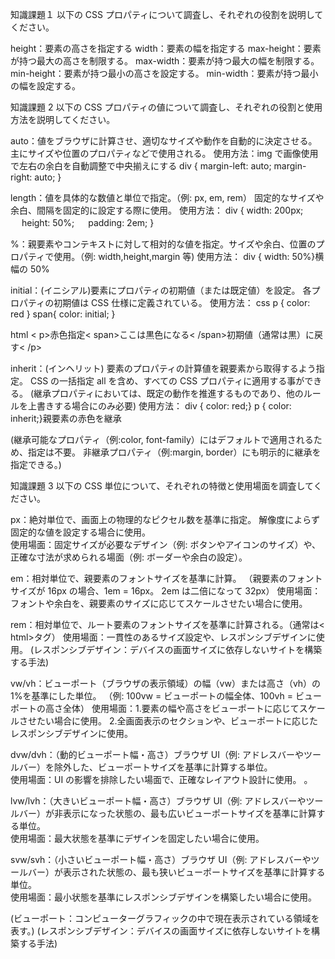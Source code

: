 知識課題１
以下の CSS プロパティについて調査し、それぞれの役割を説明してください。

height：要素の高さを指定する
width：要素の幅を指定する
max-height：要素が持つ最大の高さを制限する。
max-width：要素が持つ最大の幅を制限する。
min-height：要素が持つ最小の高さを設定する。
min-width：要素が持つ最小の幅を設定する。

知識課題 2
以下の CSS プロパティの値について調査し、それぞれの役割と使用方法を説明してください。

auto：値をブラウザに計算させ、適切なサイズや動作を自動的に決定させる。
主にサイズや位置のプロパティなどで使用される。
使用方法：img で画像使用で左右の余白を自動調整で中央揃えにする
div {
margin-left: auto;
margin-right: auto;
}

length：値を具体的な数値と単位で指定。（例: px, em, rem）
固定的なサイズや余白、間隔を固定的に設定する際に使用。
使用方法：
div {
width: 200px;
　 height: 50%;
　 padding: 2em;
}

%：親要素やコンテキストに対して相対的な値を指定。サイズや余白、位置のプロパティで使用。（例: width,height,margin 等)
使用方法：
div { width: 50%}横幅の 50%

initial：(イニシアル)要素にプロパティの初期値（または既定値）を設定。
各プロパティの初期値は CSS 仕様に定義されている。
使用方法：
css
p { color: red }
span{ color: initial; }

html
< p>赤色指定< span>ここは黒色になる< /span>初期値（通常は黒）に戻す< /p>

inherit：(インヘリット) 要素のプロパティの計算値を親要素から取得するよう指定。
CSS の一括指定 all を含め、すべての CSS プロパティに適用する事ができる。
(継承プロパティにおいては、既定の動作を推進するものであり、他のルールを上書きする場合にのみ必要)
使用方法：
div { color: red;}
p { color: inherit;}親要素の赤色を継承

(継承可能なプロパティ（例:color, font-family）にはデフォルトで適用されるため、指定は不要。
非継承プロパティ（例:margin, border）にも明示的に継承を指定できる。)

知識課題 3
以下の CSS 単位について、それぞれの特徴と使用場面を調査してください。

px：絶対単位で、画面上の物理的なピクセル数を基準に指定。
解像度によらず固定的な値を設定する場合に使用。  
使用場面：固定サイズが必要なデザイン（例: ボタンやアイコンのサイズ）や、正確な寸法が求められる場面（例: ボーダーや余白の設定）。

em：相対単位で、親要素のフォントサイズを基準に計算。
（親要素のフォントサイズが 16px の場合、1em = 16px。 2em は二倍になって 32px）
使用場面：フォントや余白を、親要素のサイズに応じてスケールさせたい場合に使用。

rem：相対単位で、ルート要素のフォントサイズを基準に計算される。（通常は< html>タグ）
使用場面：一貫性のあるサイズ設定や、レスポンシブデザインに使用。
(レスポンシブデザイン：デバイスの画面サイズに依存しないサイトを構築する手法)

vw/vh：ビューポート（ブラウザの表示領域）の幅（vw）または高さ（vh）の 1%を基準にした単位。
（例: 100vw = ビューポートの幅全体、100vh = ビューポートの高さ全体）
使用場面：1.要素の幅や高さをビューポートに応じてスケールさせたい場合に使用。 2.全画面表示のセクションや、ビューポートに応じたレスポンシブデザインに使用。

dvw/dvh：（動的ビューポート幅・高さ）ブラウザ UI（例: アドレスバーやツールバー）を除外した、ビューポートサイズを基準に計算する単位。  
使用場面：UI の影響を排除したい場面で、正確なレイアウト設計に使用。
。

lvw/lvh：（大きいビューポート幅・高さ）ブラウザ UI（例: アドレスバーやツールバー）が非表示になった状態の、最も広いビューポートサイズを基準に計算する単位。  
使用場面：最大状態を基準にデザインを固定したい場合に使用。

svw/svh：（小さいビューポート幅・高さ）ブラウザ UI（例: アドレスバーやツールバー）が表示された状態の、最も狭いビューポートサイズを基準に計算する単位。  
使用場面：最小状態を基準にレスポンシブデザインを構築したい場合に使用。

(ビューポート：コンピューターグラフィックの中で現在表示されている領域を表す。)
(レスポンシブデザイン：デバイスの画面サイズに依存しないサイトを構築する手法)
